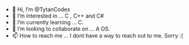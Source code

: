 - 👋 Hi, I’m @TytanCodes
- 👀 I’m interested in ... C , C++ and C#
- 🌱 I’m currently learning ... C.
- 💞️ I’m looking to collaborate on ... A OS.
- 📫 How to reach me ... I dont have a way to reach out to me. Sorry :(

<!---
TytanCodes/TytanCodes is a ✨ special ✨ repository because its `README.md` (this file) appears on your GitHub profile.
You can click the Preview link to take a look at your changes.
--->
